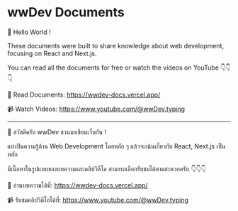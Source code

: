# wwDev Documents

👋 Hello World !

These documents were built to share knowledge about web development, focusing on React and Next.js.

You can read all the documents for free or watch the videos on YouTube 👇👇👇

📖 Read Documents: <https://wwdev-docs.vercel.app/>

📹 Watch Videos: <https://www.youtube.com/@wwDev.typing>

---

👋 สวัสดีครับ wwDev ชวนมาเขียนเว็บกัน !

แบ่งปันความรู้ด้าน Web Development โดยหลัก ๆ แล้วจะเน้นเกี่ยวกับ React, Next.js เป็นหลัก

มีเนื้อหาในรูปแบบของบทความและคลิปวิดีโอ สามารถเลือกรับชมได้ตามสะดวกครับ 👇👇👇

📖 อ่านบทความได้ที่: <https://wwdev-docs.vercel.app/>

📹 รับชมคลิปวิดีโอได้ที่: <https://www.youtube.com/@wwDev.typing>
